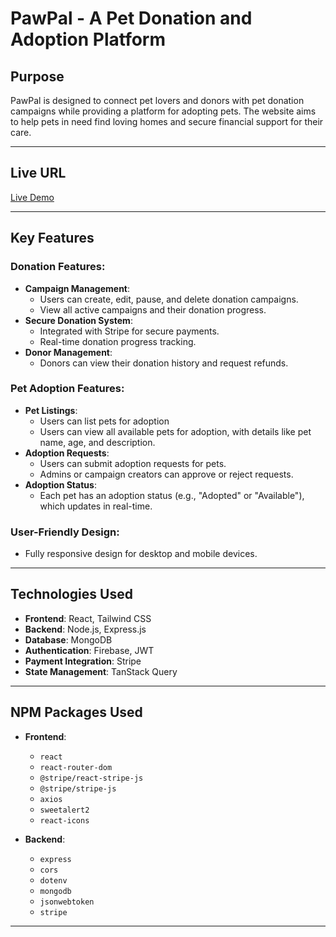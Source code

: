 # **PawPal - A Pet Donation and Adoption Platform**

## **Purpose**
PawPal is designed to connect pet lovers and donors with pet donation campaigns while providing a platform for adopting pets. The website aims to help pets in need find loving homes and secure financial support for their care.

---

## **Live URL**
[Live Demo](https://pawpal-364b2.web.app)

---

## **Key Features**
### **Donation Features**:
- **Campaign Management**:  
  - Users can create, edit, pause, and delete donation campaigns.  
  - View all active campaigns and their donation progress.
- **Secure Donation System**:  
  - Integrated with Stripe for secure payments.  
  - Real-time donation progress tracking.
- **Donor Management**:  
  - Donors can view their donation history and request refunds.

### **Pet Adoption Features**:
- **Pet Listings**:  
  - Users can list pets for adoption
  - Users can view all available pets for adoption, with details like pet name, age, and description.  
- **Adoption Requests**:  
  - Users can submit adoption requests for pets.  
  - Admins or campaign creators can approve or reject requests.
- **Adoption Status**:  
  - Each pet has an adoption status (e.g., "Adopted" or "Available"), which updates in real-time.

### **User-Friendly Design**:
- Fully responsive design for desktop and mobile devices.

---

## **Technologies Used**
- **Frontend**: React, Tailwind CSS
- **Backend**: Node.js, Express.js
- **Database**: MongoDB
- **Authentication**: Firebase, JWT
- **Payment Integration**: Stripe
- **State Management**: TanStack Query

---

## **NPM Packages Used**
- **Frontend**:
  - `react`
  - `react-router-dom`
  - `@stripe/react-stripe-js`
  - `@stripe/stripe-js`
  - `axios`
  - `sweetalert2`
  - `react-icons`

- **Backend**:
  - `express`
  - `cors`
  - `dotenv`
  - `mongodb`
  - `jsonwebtoken`
  - `stripe`

---

